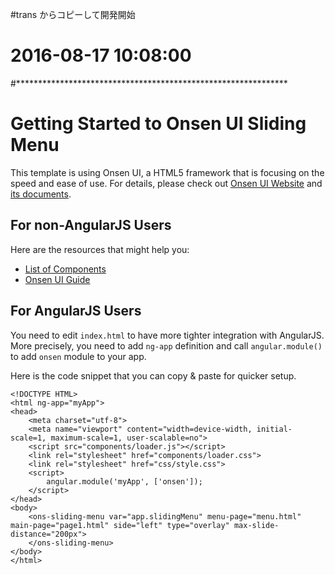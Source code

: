 #trans からコピーして開発開始
# 2016-08-17 10:08:00
#**************************************************************

# Getting Started to Onsen UI Sliding Menu


This template is using Onsen UI, a HTML5 framework that is focusing on the speed and ease of use.
For details, please check out [Onsen UI Website](http://onsenui.io) and [its documents](http://onsenui.io/guide/overview.html).

## For non-AngularJS Users

Here are the resources that might help you:

- [List of Components](http://onsenui.io/guide/components.html)
- [Onsen UI Guide](http://onsenui.io/guide/overview.html)

## For AngularJS Users

You need to edit `index.html` to have more tighter integration with AngularJS. More precisely, you need to add `ng-app` definition and call `angular.module()` to add `onsen` module to your app.

Here is the code snippet that you can copy & paste for quicker setup.

```
<!DOCTYPE HTML>
<html ng-app="myApp">
<head>
    <meta charset="utf-8">
    <meta name="viewport" content="width=device-width, initial-scale=1, maximum-scale=1, user-scalable=no">
    <script src="components/loader.js"></script>
    <link rel="stylesheet" href="components/loader.css">
    <link rel="stylesheet" href="css/style.css">
    <script>
        angular.module('myApp', ['onsen']);
    </script>
</head>
<body>
    <ons-sliding-menu var="app.slidingMenu" menu-page="menu.html" main-page="page1.html" side="left" type="overlay" max-slide-distance="200px">
    </ons-sliding-menu>
</body>
</html>
```
